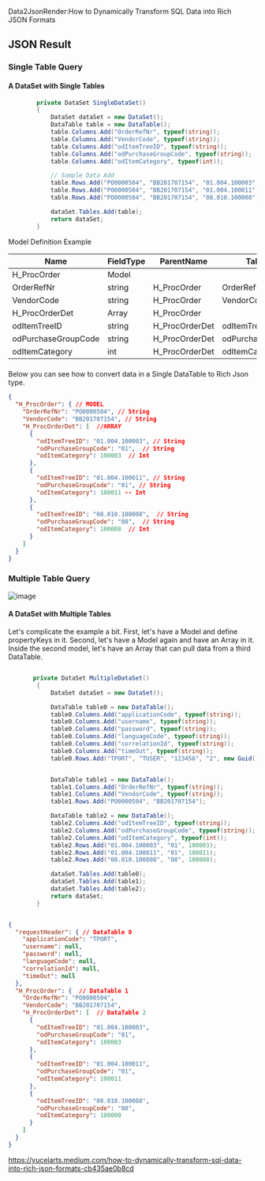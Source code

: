 Data2JsonRender:How to Dynamically Transform SQL Data into Rich JSON Formats


## JSON Result

### Single Table Query 

#### A DataSet with Single Tables 

```c#
        private DataSet SingleDataSet()
        {
            DataSet dataSet = new DataSet();
            DataTable table = new DataTable();
            table.Columns.Add("OrderRefNr", typeof(string));
            table.Columns.Add("VendorCode", typeof(string));
            table.Columns.Add("odItemTreeID", typeof(string));
            table.Columns.Add("odPurchaseGroupCode", typeof(string));
            table.Columns.Add("odItemCategory", typeof(int));

            // Sample Data Add
            table.Rows.Add("PO0000504", "BB201707154", "01.004.100003", "01", 100003);
            table.Rows.Add("PO0000504", "BB201707154", "01.004.100011", "01", 100011);
            table.Rows.Add("PO0000504", "BB201707154", "08.010.100008", "08", 100008);

            dataSet.Tables.Add(table);
            return dataSet;
        }
```

Model Definition Example

| Name                | FieldType | ParentName     | TableField          | Index | DefaultValue |
|---------------------|-----------|----------------|---------------------|-------|--------------|
| H_ProcOrder         | Model     |                |                     |       |              |
| OrderRefNr          | string    | H_ProcOrder    | OrderRefNr          |       |              |
| VendorCode          | string    | H_ProcOrder    | VendorCode          |       |              |
| H_ProcOrderDet      | Array     | H_ProcOrder    |                     |       |              |
| odItemTreeID        | string    | H_ProcOrderDet | odItemTreeID        |       |              |
| odPurchaseGroupCode | string    | H_ProcOrderDet | odPurchaseGroupCode |       |              |
| odItemCategory      | int       | H_ProcOrderDet | odItemCategory      |       |              |

###

Below you can see how to convert data in a Single DataTable to Rich Json type.

```json
{
  "H_ProcOrder": { // MODEL
    "OrderRefNr": "PO0000504", // String
    "VendorCode": "BB201707154", // String
    "H_ProcOrderDet": [  //ARRAY
      {
        "odItemTreeID": "01.004.100003", // String
        "odPurchaseGroupCode": "01",  // String
        "odItemCategory": 100003  // Int
      },
      {
        "odItemTreeID": "01.004.100011", // String
        "odPurchaseGroupCode": "01", // String
        "odItemCategory": 100011 -- Int
      },
      {
        "odItemTreeID": "08.010.100008",  // String
        "odPurchaseGroupCode": "08",  // String
        "odItemCategory": 100008  // Int
      }
    ]
  }
}

```

### Multiple Table Query 


![image](https://github.com/user-attachments/assets/929a1545-799a-4f0e-a808-24c049dc7721)

#### A DataSet with Multiple Tables 

Let's complicate the example a bit.
First, let's have a Model and define propertyKeys in it.
Second, let's have a Model again and have an Array in it.
Inside the second model, let's have an Array that can pull data from a third DataTable.



```c#

       private DataSet MultipleDataSet()
        {
            DataSet dataSet = new DataSet();

            DataTable table0 = new DataTable();
            table0.Columns.Add("applicationCode", typeof(string));
            table0.Columns.Add("username", typeof(string));
            table0.Columns.Add("password", typeof(string));
            table0.Columns.Add("languageCode", typeof(string));
            table0.Columns.Add("correlationId", typeof(string));
            table0.Columns.Add("timeOut", typeof(string));
            table0.Rows.Add("TPORT", "TUSER", "123456", "2", new Guid().ToString(), "120");


            DataTable table1 = new DataTable();
            table1.Columns.Add("OrderRefNr", typeof(string));
            table1.Columns.Add("VendorCode", typeof(string));
            table1.Rows.Add("PO0000504", "BB201707154");

            DataTable table2 = new DataTable();
            table2.Columns.Add("odItemTreeID", typeof(string));
            table2.Columns.Add("odPurchaseGroupCode", typeof(string));
            table2.Columns.Add("odItemCategory", typeof(int));
            table2.Rows.Add("01.004.100003", "01", 100003);
            table2.Rows.Add("01.004.100011", "01", 100011);
            table2.Rows.Add("08.010.100008", "08", 100008);

            dataSet.Tables.Add(table0);
            dataSet.Tables.Add(table1);
            dataSet.Tables.Add(table2);
            return dataSet;
        }

```

```json

{
  "requestHeader": { // DataTable 0
    "applicationCode": "TPORT",
    "username": null,
    "password": null,
    "languageCode": null,
    "correlationId": null,
    "timeOut": null
  },
  "H_ProcOrder": {  // DataTable 1
    "OrderRefNr": "PO0000504",
    "VendorCode": "BB201707154",
    "H_ProcOrderDet": [  // DataTable 2
      {
        "odItemTreeID": "01.004.100003",
        "odPurchaseGroupCode": "01",
        "odItemCategory": 100003
      },
      {
        "odItemTreeID": "01.004.100011",
        "odPurchaseGroupCode": "01",
        "odItemCategory": 100011
      },
      {
        "odItemTreeID": "08.010.100008",
        "odPurchaseGroupCode": "08",
        "odItemCategory": 100008
      }
    ]
  }
}
```
https://yucelarts.medium.com/how-to-dynamically-transform-sql-data-into-rich-json-formats-cb435ae0b8cd

